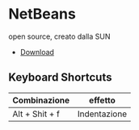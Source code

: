 # NetBeans
open source, creato dalla SUN
- [Download](https://netbeans.apache.org/download/index.html)

## Keyboard Shortcuts
Combinazione | effetto
--- | ---
Alt + Shit + f  | Indentazione